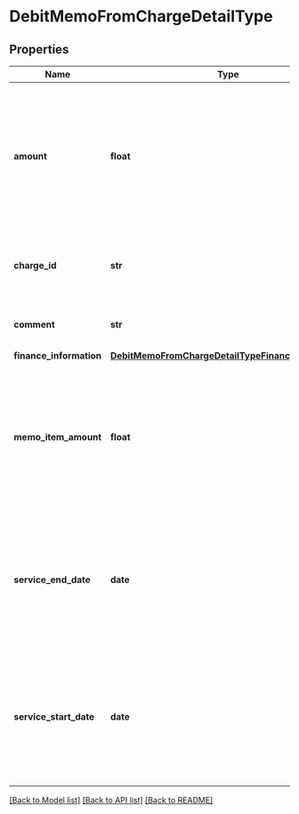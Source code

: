 # DebitMemoFromChargeDetailType

## Properties
Name | Type | Description | Notes
------------ | ------------- | ------------- | -------------
**amount** | **float** | The amount of the debit memo item.  **Note**: This field is only available if you set the &#x60;zuora-version&#x60; request header to &#x60;224.0&#x60; or later.  | [optional] 
**charge_id** | **str** | The ID of the product rate plan charge that the debit memo is created from.  | 
**comment** | **str** | Comments about the product rate plan charge.  | [optional] 
**finance_information** | [**DebitMemoFromChargeDetailTypeFinanceInformation**](DebitMemoFromChargeDetailTypeFinanceInformation.md) |  | [optional] 
**memo_item_amount** | **float** | The amount of the debit memo item.  **Note**: This field is not available if you set the &#x60;zuora-version&#x60; request header to &#x60;224.0&#x60; or later.  | [optional] 
**service_end_date** | **date** | The service end date of the debit memo item. If not specified, the effective end date of the corresponding product rate plan will be used.  | [optional] 
**service_start_date** | **date** | The service start date of the debit memo item. If not specified, the effective start date of the corresponding product rate plan will be used.  | [optional] 

[[Back to Model list]](../README.md#documentation-for-models) [[Back to API list]](../README.md#documentation-for-api-endpoints) [[Back to README]](../README.md)


